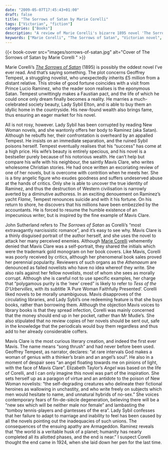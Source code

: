 ```yaml
---
date: "2009-05-07T17:45:43+01:00"
draft: false
title: "The Sorrows of Satan by Marie Corelli"
tags: ["Victorian", "fiction"]
categories: ["Books"]
description: "A review of Marie Corelli's bizarre 1895 novel 'The Sorrows of Satan,' featuring a Faustian pact with the devil and a thinly disguised self-portrait. Discover Corelli's narcissistic attack on critics and New Woman novelists through this extraordinary Victorian bestseller."
keywords: ["Marie Corelli", "The Sorrows of Satan", "Victorian novel", "Faustian pact", "Victorian bestseller", "New Woman fiction", "fin de siècle"]
---
```


{{< book-cover src="images/sorrows-of-satan.jpg" alt="Cover of The Sorrows of Satan by Marie Corelli " >}}

Marie Corelli’s [_The Sorrows of Satan_](https://uk.bookshop.org/a/2760/9781934555187) (1895) is possibly the oddest novel I’ve ever read. And that’s saying something. The plot concerns Geoffrey Tempest, a struggling novelist, who unexpectedly inherits £5 million from a distant relative. This stroke of good fortune coincides with a visit from Prince Lucio Raminez, who the reader soon realises is the eponymous Satan. Tempest unwittingly makes a Faustian pact, and the life of which he could once only dream finally becomes a reality.  He marries a much-celebrated society beauty, Lady Sybil Elton, and is able to buy them an idyllic home in the countryside. His new-found wealth also brings fame, thus ensuring an eager market for his novel.

All is not rosy, however. Lady Sybil has been corrupted by reading New Woman novels, and she wantonly offers her body to Raminez (aka Satan). Although he rebuffs her, their confrontation is overheard by an appalled Tempest. He insists on an immediate separation, and the ruined Sybil poisons herself. Tempest eventually realises that his “success” has come at a high price. His wife’s beauty is entirely specious, and his novel is a bestseller purely because of his notorious wealth. He can’t help but compare his wife with his neighbour, the saintly Mavis Clare, who writes wholesome Christian stories. He had once written an excoriating review of one of her novels, but is overcome with contrition when he meets her. She is a tiny angelic figure who exudes goodness and suffers undeserved abuse at the hands of critics. Only she is able to uncover the true identity of Raminez, and thus the destruction of Western civilisation is narrowly averted by a diminutive authoress. In an exciting denouement on Raminez’s yacht _Flame_, Tempest renounces suicide and with it his fortune. On his return to shore, he discovers that his millions have been embezzled by the accountants. He is forced to resume the humble existence of an impecunious writer, but is inspired by the fine example of Mavis Clare.

John Sutherland refers to _The Sorrows of Satan_ as Corelli’s “most extravagantly narcissistic romance”, and it’s easy to see why. Mavis Clare is a thinly disguised portrait of the author herself, and she uses the novel to attack her many perceived enemies. Although [Marie Corelli](/posts/the-mysterious-miss-marie-corelli/) vehemently denied that Mavis Clare was a self-portrait, they shared the initials which were the trademark gold monogram on her book covers. Like Mavis, Corelli was poorly received by critics, although her phenomenal book sales proved her perennial popularity. Reviewers of such organs as the _Athenaeum_ are denounced as failed novelists who have no idea whereof they write. She also rails against her fellow novelists, most of whom she sees as morally corrupt. Although she is careful not to use specific examples, her charge that “polygamous purity is the ‘new’ creed” is likely to refer to _Tess of the D’Urbervilles_, with its subtitle ‘A Pure Woman Faithfully Presented’. Corelli liked novels to be morally unambiguous. Mavis disapproves of the circulating libraries, and Lady Sybil’s one redeeming feature is that she buys books, rather than borrowing them. Although the objection Mavis voices to library books is that they spread infection, Corelli was mainly concerned that the money should end up in her pocket, rather than Mr Mudie’s. She also stipulated that no review copies of her novels should be sent out, safe in the knowledge that the periodicals would buy them regardless and thus add to her already considerable coffers.

Mavis Clare is the most curious literary creation, and indeed the first ever Mavis. The name means “song thrush” and had never before been used. Geoffrey Tempest, as narrator, declares: “at rare intervals God makes a woman of genius with a thinker’s brain and an angel’s soul”.  He also in a moment of despair sees “an angel floating towards me on pinions of light, with the face of Mavis Clare”. Elizabeth Taylor’s _Angel_ was based on the life of Corelli, and I can only imagine this novel was part of the inspiration.  She sets herself up as a paragon of virtue and an antidote to the poison of New Woman novelists: “the self-degrading creatures who delineate their fictional heroines as wallowing in unchastity, and who write freely on subjects which men would hesitate to name, and unnatural hybrids of no-sex.” She voices contemporary fears of fin-de-siècle degeneration, believing there will be a “new sex which will be neither male nor female” and lambasting the “tomboy tennis-players and giantesses of the era”. Lady Sybil confesses that her failure to adapt to marriage and inability to feel has been caused by all the novels pointing out the inadequacies of such unions.  The consequences of the ensuing apathy are Armageddon. Raminez reveals that “the world is a veritable husk of a planet; humanity has nearly completed all its allotted phases, and the end is near.” I suspect Corelli thought the end came in 1924, when she laid down her pen for the last time.